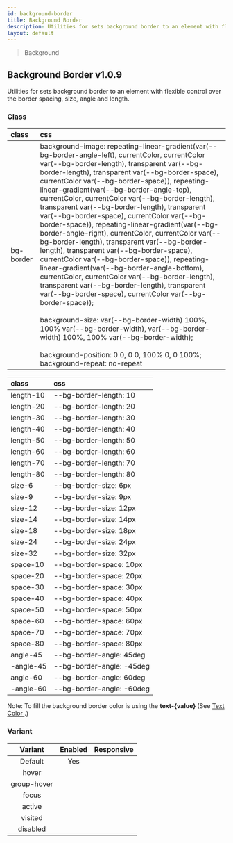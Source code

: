 ```yaml
---
id: background-border
title: Background Border
description: Utilities for sets background border to an element with flexible control over the border spacing, size, angle and length.
layout: default
---
```


> Background

## Background Border <span class="ml-1 px-2 py-1 text-sm text-gray-600 bg-gray-300">v1.0.9</span>

Utilities for sets background border to an element with flexible control over the border spacing, size, angle and length.

### Class

| <span class="px-3 py-1 text-white bg-charcoal-100 rounded-full">class</span> | <span class="px-3 py-1 text-white bg-charcoal-100 rounded-full">css</span> |
|:--|:--|
| bg-border | background-image: repeating-linear-gradient(var(--bg-border-angle-left), currentColor, currentColor var(--bg-border-length), transparent var(--bg-border-length), transparent var(--bg-border-space), currentColor var(--bg-border-space)), repeating-linear-gradient(var(--bg-border-angle-top), currentColor, currentColor var(--bg-border-length), transparent var(--bg-border-length), transparent var(--bg-border-space), currentColor var(--bg-border-space)), repeating-linear-gradient(var(--bg-border-angle-right), currentColor, currentColor var(--bg-border-length), transparent var(--bg-border-length), transparent var(--bg-border-space), currentColor var(--bg-border-space)), repeating-linear-gradient(var(--bg-border-angle-bottom), currentColor, currentColor var(--bg-border-length), transparent var(--bg-border-length), transparent var(--bg-border-space), currentColor var(--bg-border-space)); <br><br> background-size: var(--bg-border-width) 100%, 100% var(--bg-border-width), var(--bg-border-width) 100%, 100% var(--bg-border-width); <br><br> background-position: 0 0, 0 0, 100% 0, 0 100%; <br> background-repeat: no-repeat |

| <span class="px-3 py-1 text-white bg-charcoal-100 rounded-full">class</span> | <span class="px-3 py-1 text-white bg-charcoal-100 rounded-full">css</span> |
|:--|:--|
| length-10 | --bg-border-length: 10 |
| length-20 | --bg-border-length: 20 |
| length-30 | --bg-border-length: 30 |
| length-40 | --bg-border-length: 40 |
| length-50 | --bg-border-length: 50 |
| length-60 | --bg-border-length: 60 |
| length-70 | --bg-border-length: 70 |
| length-80 | --bg-border-length: 80 |
| size-6 | --bg-border-size: 6px |
| size-9 | --bg-border-size: 9px |
| size-12 | --bg-border-size: 12px |
| size-14 | --bg-border-size: 14px |
| size-18 | --bg-border-size: 18px |
| size-24 | --bg-border-size: 24px |
| size-32 | --bg-border-size: 32px |
| space-10 | --bg-border-space: 10px |
| space-20 | --bg-border-space: 20px |
| space-30 | --bg-border-space: 30px |
| space-40 | --bg-border-space: 40px |
| space-50 | --bg-border-space: 50px |
| space-60 | --bg-border-space: 60px |
| space-70 | --bg-border-space: 70px |
| space-80 | --bg-border-space: 80px |
| angle-45 | --bg-border-angle: 45deg |
| -angle-45 | --bg-border-angle: -45deg |
| angle-60 | --bg-border-angle: 60deg |
| -angle-60 | --bg-border-angle: -60deg |

<y class="mx-4 my-4 p-3 border-l-8 border-orange-600 text-sm text-orange-600 bg-orange-200">
  <span class="pr-1 font-semibold">
    Note:
  </span>
  To fill the background border color is using the
  <strong>
    text-{value}
  </strong> (See
  <a href="/text-color/#class">
    Text Color
  </a>.)
</y>

### Variant

| <span class="font-semibold underline">Variant</span> | <span class="font-semibold underline">Enabled</span> | <span class="font-semibold underline">Responsive</span> |
|:-:|:-:|:-:|
| Default | Yes | |
| hover| | |
| group-hover | | |
| focus | | |
| active | | |
| visited | | |
| disabled | | |